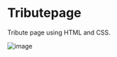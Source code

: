 # Tributepage

Tribute page using HTML and CSS.

<img src="https://shots.codepen.io/freeCodeCamp/pen/NNvBQW-800.jpg?version=1484146480" alt="image">
